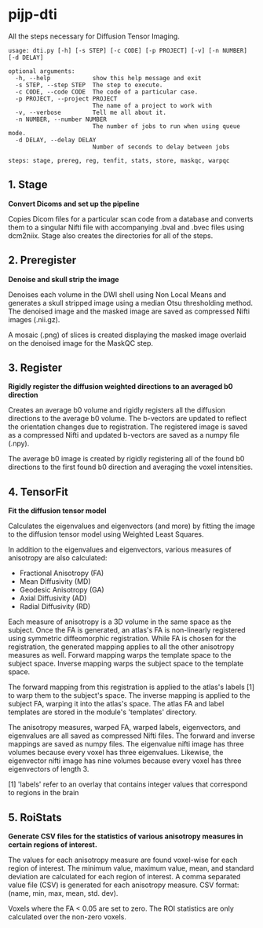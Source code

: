 # pijp-dti

All the steps necessary for Diffusion Tensor Imaging.


```
usage: dti.py [-h] [-s STEP] [-c CODE] [-p PROJECT] [-v] [-n NUMBER] [-d DELAY]

optional arguments:
  -h, --help            show this help message and exit
  -s STEP, --step STEP  The step to execute.
  -c CODE, --code CODE  The code of a particular case.
  -p PROJECT, --project PROJECT
                        The name of a project to work with
  -v, --verbose         Tell me all about it.
  -n NUMBER, --number NUMBER
                        The number of jobs to run when using queue mode.
  -d DELAY, --delay DELAY
                        Number of seconds to delay between jobs

steps: stage, prereg, reg, tenfit, stats, store, maskqc, warpqc
```

## 1. Stage

**Convert Dicoms and set up the pipeline**

Copies Dicom files for a particular scan code from a database and
converts them to a singular Nifti file with accompanying .bval and
.bvec files using dcm2niix. Stage also creates the directories for all of the steps.

## 2. Preregister

**Denoise and skull strip the image**

Denoises each volume in the DWI shell using Non Local Means and generates a
skull stripped image using a median Otsu thresholding method.
The denoised image and the masked image are saved as compressed Nifti images (.nii.gz).

A mosaic (.png) of slices is created displaying the masked image overlaid
on the denoised image for the MaskQC step.

## 3. Register

**Rigidly register the diffusion weighted directions to an averaged
b0 direction**

Creates an average b0 volume and rigidly registers all the diffusion
directions to the average b0 volume. The b-vectors are updated to reflect
the orientation changes due to registration. The registered image is
saved as a compressed Nifti and updated b-vectors are saved as a
numpy file (.npy).

The average b0 image is created by rigidly registering all of the found
b0 directions to the first found b0 direction and averaging the voxel
intensities.

## 4. TensorFit

**Fit the diffusion tensor model**

Calculates the eigenvalues and eigenvectors (and more) by fitting the
image to the diffusion tensor model using Weighted Least Squares.

In addition to the eigenvalues and eigenvectors, various measures of
anisotropy are also calculated:

* Fractional Anisotropy (FA)
* Mean Diffusivity (MD)
* Geodesic Anisotropy (GA)
* Axial Diffusivity (AD)
* Radial Diffusivity (RD)

Each measure of anisotropy is a 3D volume in the same space as the subject.
Once the FA is generated, an atlas's FA is non-linearly registered using
symmetric diffeomorphic registration. While FA is chosen for the
registration, the generated mapping applies to all the other anisotropy
measures as well. Forward mapping warps the template space to the subject space.
Inverse mapping warps the subject space to the template space.

The forward mapping from this registration is
applied to the atlas's labels [1] to warp them to the subject's space.
The inverse mapping is applied to the subject FA, warping it into the atlas's space.
The atlas FA and label templates are stored in the module's 'templates' directory.

The anisotropy measures, warped FA, warped labels, eigenvectors, and
eigenvalues are all saved as compressed Nifti files. The forward and
inverse mappings are saved as numpy files. The eigenvalue nifti image has three volumes
because every voxel has three eigenvalues. Likewise, the eigenvector nifti image has
nine volumes because every voxel has three eigenvectors of length 3.

[1] 'labels' refer to an overlay that contains integer values that
correspond to regions in the brain


## 5. RoiStats

**Generate CSV files for the statistics of various anisotropy measures in
certain regions of interest.**

The values for each anisotropy measure are found voxel-wise for each
region of interest. The minimum value, maximum value, mean, and standard
deviation are calculated for each region of interest. A comma separated
value file (CSV) is generated for each anisotropy measure. CSV
format: (name, min, max, mean, std. dev).

Voxels where the FA < 0.05 are set to zero. The ROI statistics are only
calculated over the non-zero voxels.
